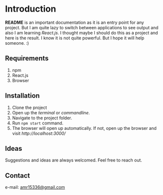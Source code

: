 # Introduction #
**README** is an important documentation as it is an entry point for any project. But I am quite lazy to switch between applications to see output and also I am learning *React.js*. I thought maybe I should do this as a project and here is the result. I know it is not quite powerful. But I hope it will help someone. :)

## Requirements ##
1. npm
2. React.js
3. Browser

## Installation ##
1. Clone the project
2. Open up the *terminal* or *commandline*.
3. Navigate to the project folder.
4. Run `npm start` command.
5. The browser will open up automatically. If not, open up the browser and visit *http://localhost:3000/*

## Ideas
Suggestions and ideas are always welcomed. Feel free to reach out.

## Contact

e-mail: amr15336@gmail.com
